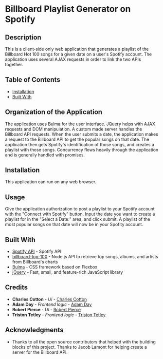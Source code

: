 # Billboard Playlist Generator on Spotify

## Description 

This is a client-side only web application that generates a playlist of the Billboard Hot 100 songs for a given date on a user's Spotify account. The application uses several AJAX requests in order to link the two APIs together. 

## Table of Contents

* [Installation](#installation)
* [Built With](#built-with)

## Organization of the Application

The application uses Bulma for the user interface. JQuery helps with AJAX requests and DOM manipulation. A custom made server handles the Billboard API requests. When the user submits a date, the application makes a request to the Billboard API to get the popular songs on that date. The application then gets Spotify's identification of those songs, and creates a playlist with those songs. Concurrency flows heavily through the application and is generally handled with promises. 

## Installation

This application can run on any web browser. 

## Usage 

Give the application authorization to post a playlist to your Spotify account with the "Connect with Spotify" button. Input the date you want to create a playlist for in the "Select a Date:" area, and click submit. A playlist of the most popular songs on that date will now be in your Spofity account. 

## Built With

* [Spotify API](https://developer.spotify.com/discover/) - Spotify API
* [billboard-top-100](https://www.npmjs.com/package/billboard-top-100) - Node.js API to retrieve top songs, albums, and artists from Billboard's charts
* [Bulma](https://bulma.io/) - CSS framework based on Flexbox
* [jQuery](https://jquery.com/) - Fast, small, and feature-rich JavaScript library

## Credits

* **Charles Cotton** - *UI* - [Charles Cotton](https://github.com/charlie-cyber)
* **Adam Day** - *Frontend logic* - [Adam Day](https://github.com/dayadam)
* **Robert Pierce** - *UI* - [Robert Pierce](https://github.com/pierceforfears)
* **Triston Tetley** - *Frontend logic* - [Triston Tetley](https://github.com/tristontetley)

## Acknowledgments

* Thanks to all the open source contributors that helped with the building blocks of this project. Thanks to Jacob Lamont for helping create a server for the Billboard API. 
